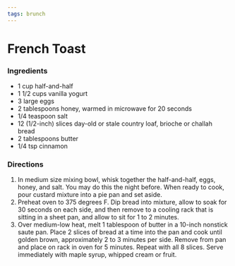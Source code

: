 ```yaml
---
tags: brunch
---
```

# French Toast

### Ingredients
- 1 cup half-and-half
- 1 1/2 cups vanilla yogurt
- 3 large eggs
- 2 tablespoons honey, warmed in microwave for 20 seconds
- 1/4 teaspoon salt
- 12 (1/2-inch) slices day-old or stale country loaf, brioche or challah bread
- 2 tablespoons butter
- 1/4 tsp cinnamon

### Directions
1. In medium size mixing bowl, whisk together the half-and-half, eggs, honey, and salt. You may do this the night before. When ready to cook, pour custard mixture into a pie pan and set aside.
2. Preheat oven to 375 degrees F. Dip bread into mixture, allow to soak for 30 seconds on each side, and then remove to a cooling rack that is sitting in a sheet pan, and allow to sit for 1 to 2 minutes.
3. Over medium-low heat, melt 1 tablespoon of butter in a 10-inch nonstick saute pan. Place 2 slices of bread at a time into the pan and cook until golden brown, approximately 2 to 3 minutes per side. Remove from pan and place on rack in oven for 5 minutes. Repeat with all 8 slices. Serve immediately with maple syrup, whipped cream or fruit.
